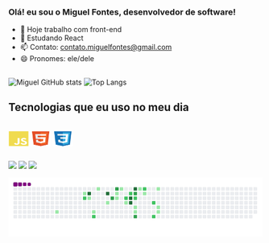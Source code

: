 ### Olá! eu sou o Miguel Fontes, desenvolvedor de software!

- 🔭 Hoje trabalho com front-end
- 🌱 Estudando React
- 📫 Contato: contato.miguelfontes@gmail.com
- 😄 Pronomes: ele/dele

##
  ![Miguel GitHub stats](https://github-readme-stats.vercel.app/api?username=mifontez&show_icons=true&theme=dracula)
  ![Top Langs](https://github-readme-stats.vercel.app/api/top-langs/?username=mifontez&layout=compact)
  
  ## Tecnologias que eu uso no meu dia
  
<div style="display: inline_block"><br>
  <img align="center" alt="Miguel-Js" height="30" width="40" src="https://raw.githubusercontent.com/devicons/devicon/master/icons/javascript/javascript-plain.svg">
  <img align="center" alt="Miguel-HTML" height="30" width="40" src="https://raw.githubusercontent.com/devicons/devicon/master/icons/html5/html5-original.svg">
  <img align="center" alt="Miguel-CSS" height="30" width="40" src="https://raw.githubusercontent.com/devicons/devicon/master/icons/css3/css3-original.svg">
</div>
  
  ##
 
<div> 
  <a href="https://instagram.com/_mfontez" target="_blank"><img src="https://img.shields.io/badge/-Instagram-%23E4405F?style=for-the-badge&logo=instagram&logoColor=white" target="_blank"></a>
  <a href = "mailto:contato.miguelfontes@gmail.com"><img src="https://img.shields.io/badge/-Gmail-%23333?style=for-the-badge&logo=gmail&logoColor=white" target="_blank"></a>
  <a href="https://www.linkedin.com/in/miguelfontes7" target="_blank"><img src="https://img.shields.io/badge/-LinkedIn-%230077B5?style=for-the-badge&logo=linkedin&logoColor=white" target="_blank"></a> 
</div>


![snake gif](https://github.com/mifontez/mifontez/blob/output/github-contribution-grid-snake.gif)
